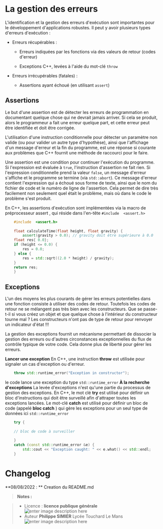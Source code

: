 ﻿# La gestion des erreurs

L'identification et la gestion des erreurs d'exécution sont importantes pour le développement d'applications robustes. Il peut y avoir plusieurs types d'erreurs d'exécution :
-   Erreurs récupérables :
    
    -   Erreurs indiquées par les fonctions via des valeurs de retour (codes d'erreur)
        
    -   Exceptions C++, levées à l'aide du mot-clé `throw`
        
-   Erreurs irrécupérables (fatales) :
    
    -   Assertions ayant échoué (en utilisant `assert`)
## Assertions

Le but d'une assertion est de détecter les erreurs de programmation en documentant quelque chose qui ne devrait jamais arriver. Si cela se produit, alors le programmeur a fait une erreur quelque part, et cette erreur peut être identifiée et doit être corrigée.

L'utilisation d'une instruction conditionnelle pour détecter un paramètre non valide (ou pour valider un autre type d'hypothèse), ainsi que l'affichage d'un message d'erreur et la fin du programme, est une réponse si courante aux problèmes que C++ fournit une méthode de raccourci pour le faire.

Une assertion est une condition pour continuer l'exécution du programme. Si l'expression est évaluée à `true`, l'instruction d'assertion ne fait rien. 
Si l'expression conditionnelle prend la valeur `false`, un message d'erreur s'affiche et le programme se termine (via `std::abort`). 
Ce message d'erreur contient  l'expression qui a échoué sous forme de texte, ainsi que le nom du fichier de code et le numéro de ligne de l'assertion. Cela permet de dire très facilement non seulement quel était le problème, mais où dans le code le problème s'est produit. 

En C++, les assertions d'exécution sont implémentées via la macro de préprocesseur assert , qui réside dans l'en-tête  `#include  <assert.h>`
```cpp
	#include  <assert.h>
	
	float calculateTime(float height, float gravity) {
		assert(gravity > 0.0); // gravity doit être supérieure à 0.0
	float res{ 0.0};
	if (height <= 0.0) {
		res = 0.0;
	} else {
		res = std::sqrt((2.0 * height) / gravity);
	}
	return res;
	}
```

## Exceptions

L'un des moyens les plus courants de gérer les erreurs potentielles dans une fonction consiste à utiliser des codes de retour.
Toutefois les codes de retour ne se mélangent pas très bien avec les constructeurs. Que se passe-t-il si vous créez un objet et que quelque chose à l'intérieur du constructeur tourne mal ? Les constructeurs n'ont pas de type de retour pour renvoyer un indicateur d'état !!!

La gestion des exceptions fournit un mécanisme permettant de dissocier la gestion des erreurs ou d'autres circonstances exceptionnelles du flux de contrôle typique de votre code. Cela donne plus de liberté pour gérer les erreurs.

**Lancer une exception**
En C++, une instruction **throw** est utilisée pour signaler un cas d'exception ou d'erreur.
```cpp
	throw std::runtime_error("Exception in constructor");
```
le code lance une exception du type `std::runtime_error`
**À la recherche d'exceptions**
La levée d'exceptions n'est qu'une partie du processus de gestion des exceptions. En C++,  le mot clé **try** est utilisé pour définir un bloc d'instructions qui doit être surveillé afin d'attraper toutes les exceptions lancées.
Le mot-clé **catch** est utilisé pour définir un bloc de code (appelé **bloc catch** ) qui gère les exceptions pour un seul type de données ici `std::runtime_error`
```cpp
    try { 
     
    // bloc de code à surveiller 
         
    } 
    catch (const std::runtime_error &e) {
        std::cout << "Exception caught: " << e.what() << std::endl;     
    }
```

# Changelog

**08/08/2022 : ** Creation du README.md 

> **Notes :**


> - Licence : **licence publique générale** ![enter image description here](https://img.shields.io/badge/licence-GPL-green.svg)
> - Auteur **Philippe SIMIER** Lycée Touchard Le Mans
>  ![enter image description here](https://img.shields.io/badge/built-passing-green.svg)
<!-- TOOLBOX 

Génération des badges : https://shields.io/
Génération de ce fichier : https://stackedit.io/editor#


